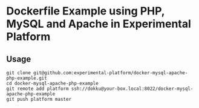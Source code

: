 # Dockerfile Example using PHP, MySQL and Apache in Experimental Platform

## Usage

    git clone git@github.com:experimental-platform/docker-mysql-apache-php-example.git
    cd docker-mysql-apache-php-example
    git remote add platform ssh://dokku@your-box.local:8022/docker-mysql-apache-php-example
    git push platform master